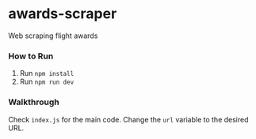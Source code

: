 # awards-scraper
Web scraping flight awards

### How to Run 
1. Run `npm install`
2. Run `npm run dev`


### Walkthrough
Check `index.js` for the main code. Change the `url` variable to the desired URL.
